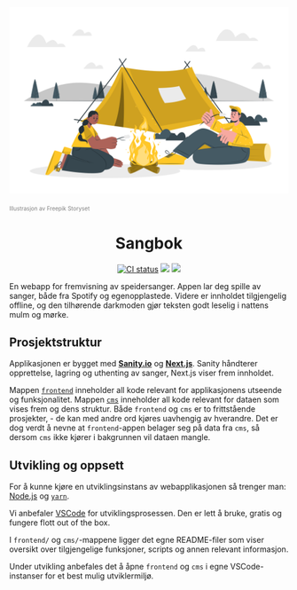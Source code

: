 <p align="center"><img src="assets/Camping-cuate.svg" alt="Sangbok Logo"  /></p>
<p align=""><a href="https://storyset.com/people" style="color: gray; font-size: 10px;text-decoration: none">Illustrasjon av Freepik Storyset</a></p>
<h1 align="center">
Sangbok
</h1>

<p align="center">
  <a href="https://github.com/1-fredrikstad/sangbok/actions/workflows/ci.yml">
      <img src="https://github.com/1-fredrikstad/sangbok/actions/workflows/ci.yml/badge.svg" alt="CI status"/></a>
  <a href="https://github.com/1-fredrikstad/sangbok/blob/main/LICENSE" alt="Release version">
      <img src="https://img.shields.io/github/license/1-fredrikstad/sangbok" /></a>
  <a href="https://github.com/1-fredrikstad/sangbok/issues" alt="Release version">
      <img src="https://img.shields.io/github/issues/1-fredrikstad/sangbok" /></a>
</p>

En webapp for fremvisning av speidersanger. Appen lar deg spille av sanger, både fra Spotify og egenopplastede. Videre er innholdet tilgjengelig offline, og den tilhørende darkmoden gjør teksten godt leselig i nattens mulm og mørke.

## Prosjektstruktur

Applikasjonen er bygget med [**Sanity.io**](https://www.sanity.io/) og [**Next.js**](https://nextjs.org/). Sanity håndterer opprettelse, lagring og uthenting av sanger, Next.js viser frem innholdet.

Mappen [`frontend`](https://github.com/1-fredrikstad/sangbok/tree/main/frontend) inneholder all kode relevant for applikasjonens utseende og funksjonalitet. Mappen [`cms`](https://github.com/1-fredrikstad/sangbok/tree/main/cms) inneholder all kode relevant for dataen som vises frem og dens struktur. Både `frontend` og `cms` er to frittstående prosjekter, - de kan med andre ord kjøres uavhengig av hverandre. Det er dog verdt å nevne at `frontend`-appen belager seg på data fra `cms`, så dersom `cms` ikke kjører i bakgrunnen vil dataen mangle.

## Utvikling og oppsett

For å kunne kjøre en utviklingsinstans av webapplikasjonen så trenger man: [Node.js](https://nodejs.org/en/download/) og [`yarn`](https://classic.yarnpkg.com/en/docs/install).

Vi anbefaler [VSCode](https://code.visualstudio.com/) for utviklingsprosessen. Den er lett å bruke, gratis og fungere flott out of the box.

I `frontend/` og `cms/`-mappene ligger det egne README-filer som viser oversikt over tilgjengelige funksjoner, scripts og annen relevant informasjon.

Under utvikling anbefales det å åpne `frontend` og `cms` i egne VSCode-instanser for et best mulig utviklermiljø.

